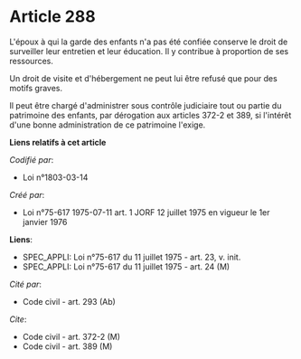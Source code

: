 # Article 288

L'époux à qui la garde des enfants n'a pas été confiée conserve le droit de surveiller leur entretien et leur éducation. Il y
contribue à proportion de ses ressources.

Un droit de visite et d'hébergement ne peut lui être refusé que pour des motifs graves.

Il peut être chargé d'administrer sous contrôle judiciaire tout ou partie du patrimoine des enfants, par dérogation aux
articles 372-2 et 389, si l'intérêt d'une bonne administration de ce patrimoine l'exige.

**Liens relatifs à cet article**

_Codifié par_:

  - Loi n°1803-03-14

_Créé par_:

  - Loi n°75-617 1975-07-11 art. 1 JORF 12 juillet 1975 en vigueur le 1er janvier 1976

**Liens**:

  - SPEC_APPLI: Loi n°75-617 du 11 juillet 1975 - art. 23, v. init.
  - SPEC_APPLI: Loi n°75-617 du 11 juillet 1975 - art. 24 (M)

_Cité par_:

  - Code civil - art. 293 (Ab)

_Cite_:

  - Code civil - art. 372-2 (M)
  - Code civil - art. 389 (M)
